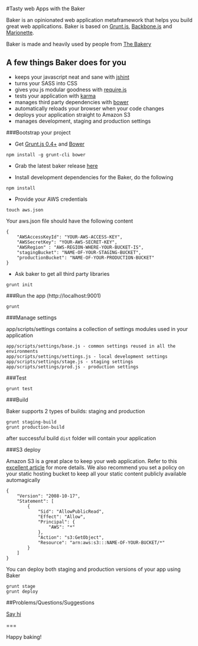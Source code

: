 #Tasty web Apps with the Baker

Baker is an opinionated web application metaframework that helps you build great web applications. Baker is based on [Grunt.js](http://gruntjs.com/), [Backbone.js](http://backbonejs.org/) and [Marionette](http://marionettejs.com/).   

Baker is made and heavily used by people from [The Bakery](http://thebakery.io) 

## A few things Baker does for you

- keeps your javascript neat and sane with [jshint](http://www.jshint.com/)
- turns your SASS into CSS 
- gives you js modular goodness with [require.js](http://requirejs.org/) 
- tests your application with [karma](http://karma-runner.github.io/0.10/index.html)
- manages third party dependencies with [bower](http://bower.io/)
- automatically reloads your browser when your code changes
- deploys your application straight to Amazon S3 
- manages development, staging and production settings

###Bootstrap your project

- Get [Grunt.js 0.4+](http://gruntjs.com/) and [Bower](http://bower.io/)

```
npm install -g grunt-cli bower 
```

- Grab the latest baker release [here](https://github.com/thebakeryio/baker/releases/tag/1.0.0)

- Install development dependencies for the Baker, do the following

```
npm install 
```

- Provide your AWS credentials

```
touch aws.json
```

Your aws.json file should have the following content

```
{
	"AWSAccessKeyId": "YOUR-AWS-ACCESS-KEY",
	"AWSSecretKey": "YOUR-AWS-SECRET-KEY",
	"AWSRegion" : "AWS-REGION-WHERE-YOUR-BUCKET-IS",
	"stagingBucket": "NAME-OF-YOUR-STAGING-BUCKET",
	"productionBucket": "NAME-OF-YOUR-PRODUCTION-BUCKET"
}
```

- Ask baker to get all third party libraries


```
grunt init
```  

###Run the app (http://localhost:9001)

```
grunt 
```

###Manage settings

app/scripts/settings contains a collection of settings modules used in your application

```
app/scripts/settings/base.js - common settings reused in all the environments
app/scripts/settings/settings.js - local development settings
app/scripts/settings/stage.js - staging settings
app/scripts/settings/prod.js - production settings
```

###Test

```
grunt test
```

###Build

Baker supports 2 types of builds: staging and production

```
grunt staging-build
grunt production-build
```

after successful build ```dist``` folder will contain your application 

###S3 deploy

Amazon S3 is a great place to keep your web application. Refer to this [excellent article](http://chadthompson.me/2013/05/06/static-web-hosting-with-amazon-s3/) for more details. We also recommend you set a policy on your static hosting bucket to keep all your static content publicly available automagically  

```
{
	"Version": "2008-10-17",
	"Statement": [
		{
			"Sid": "AllowPublicRead",
			"Effect": "Allow",
			"Principal": {
				"AWS": "*"
			},
			"Action": "s3:GetObject",
			"Resource": "arn:aws:s3:::NAME-OF-YOUR-BUCKET/*"
		}
	]
}
```

You can deploy both staging and production versions of your app using Baker

```
grunt stage
grunt deploy
```

##Problems/Questions/Suggestions

[Say hi](mailto:hi@thebakery.io)

===

Happy baking!
